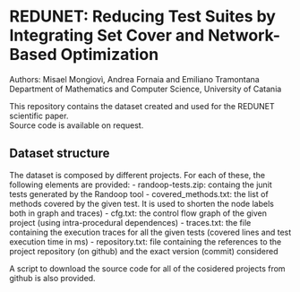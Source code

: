 # REDUNET: Reducing Test Suites by Integrating Set Cover and Network-Based Optimization
Authors: Misael Mongiovì, Andrea Fornaia and Emiliano Tramontana  
Department of Mathematics and Computer Science, University of Catania

This repository contains the dataset created and used for the REDUNET scientific paper.  
Source code is available on request.

## Dataset structure
The dataset is composed by different projects. For each of these, the following elements are provided:
	- randoop-tests.zip: containg the junit tests generated by the Randoop tool
	- covered_methods.txt: the list of methods covered by the given test. It is used to shorten the node labels both in graph and traces)
	- cfg.txt: the control flow graph of the given project (using intra-procedural dependences)
	- traces.txt: the file containing the execution traces for all the given tests (covered lines and test execution time in ms)
	- repository.txt: file containing the references to the project repository (on github) and the exact version (commit) considered

A script to download the source code for all of the cosidered projects from github is also provided.
